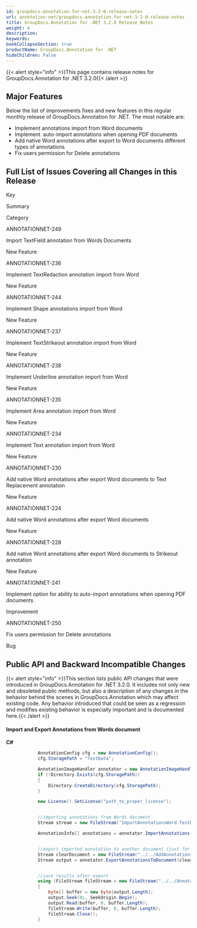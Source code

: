 ```yaml
---
id: groupdocs-annotation-for-net-3-2-0-release-notes
url: annotation-net/groupdocs-annotation-for-net-3-2-0-release-notes
title: GroupDocs.Annotation for .NET 3.2.0 Release Notes
weight: 4
description: 
keywords: 
bookCollapseSection: true
productName: GroupDocs.Annotation for .NET
hideChildren: False
---
```

{{< alert style="info" >}}This page contains release notes for GroupDocs.Annotation for .NET 3.2.0{{< /alert >}}

## Major Features

Below the list of improvements fixes and new features in this regular monthly release of GroupDocs.Annotation for .NET. The most notable are:

*   Implement annotations import from Word documents
*   Implement  auto-import annotations when opening PDF documents
*   Add native Word annotations after export to Word documents different types of annotations
*   Fix users permission for Delete annotations

## Full List of Issues Covering all Changes in this Release

Key

Summary

Category

ANNOTATIONNET-249

Import TextField annotation from Words Documents

New Feature

ANNOTATIONNET-236

Implement TextRedaction annotation import from Word

New Feature

ANNOTATIONNET-244

Implement Shape annotations import from Word

New Feature

ANNOTATIONNET-237

Implement TextStrikeout annotation import from Word

New Feature

ANNOTATIONNET-238

Implement Underline annotation import from Word

New Feature

ANNOTATIONNET-235

Implement Area annotation import from Word

New Feature

ANNOTATIONNET-234

Implement Text annotation import from Word

New Feature

ANNOTATIONNET-230

Add native Word annotations after export Word documents to Text Replacement annotation

New Feature

ANNOTATIONNET-224

Add native Word annotations after export Word documents

New Feature

ANNOTATIONNET-228

Add native Word annotations after export Word documents to Strikeout annotation

New Feature

ANNOTATIONNET-241

Implement option for ability to auto-import annotations when opening PDF documents

Improvement

ANNOTATIONNET-250

Fix users permission for Delete annotations

Bug

## Public API and Backward Incompatible Changes

{{< alert style="info" >}}This section lists public API changes that were introduced in GroupDocs.Annotation for .NET 3.2.0. It includes not only new and obsoleted public methods, but also a description of any changes in the behavior behind the scenes in GroupDocs.Annotation which may affect existing code. Any behavior introduced that could be seen as a regression and modifies existing behavior is especially important and is documented here.{{< /alert >}}

#### Import and Export Annotations from Words document

**C#**

```csharp
            AnnotationConfig cfg = new AnnotationConfig();
            cfg.StoragePath = "TestData";

            AnnotationImageHandler annotator = new AnnotationImageHandler(cfg);
            if (!Directory.Exists(cfg.StoragePath))
            {
                Directory.CreateDirectory(cfg.StoragePath);
            }

            new License().SetLicense("path_to_proper_license");


            //importing annotations from Words document
            Stream stream = new FileStream("ImportAnnotationsWord.TestData.Annotated.docx", FileMode.Open, FileAccess.ReadWrite);

            AnnotationInfo[] annotations = annotator.ImportAnnotations(stream, DocumentType.Words);


            //export imported annotation to another document (just for check)
            Stream clearDocument = new FileStream("../../AddAnnotationsWords.TestData.Clear.docx", FileMode.Open, FileAccess.ReadWrite);
            Stream output = annotator.ExportAnnotationsToDocument(clearDocument, annotations.ToList(), DocumentType.Words);


            //save results after export
            using (FileStream fileStream = new FileStream("../../Annotated.docx", FileMode.Create))
            {
                byte[] buffer = new byte[output.Length];
                output.Seek(0L, SeekOrigin.Begin);
                output.Read(buffer, 0, buffer.Length);
                fileStream.Write(buffer, 0, buffer.Length);
                fileStream.Close();
            }


```
